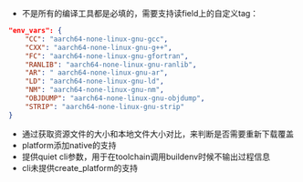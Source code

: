 - 不是所有的编译工具都是必填的，需要支持读field上的自定义tag：

```json
"env_vars": {
    "CC": "aarch64-none-linux-gnu-gcc",
    "CXX": "aarch64-none-linux-gnu-g++",
    "FC": "aarch64-none-linux-gnu-gfortran",
    "RANLIB": "aarch64-none-linux-gnu-ranlib",
    "AR": " aarch64-none-linux-gnu-ar",
    "LD": "aarch64-none-linux-gnu-ld",
    "NM": "aarch64-none-linux-gnu-nm",
    "OBJDUMP": "aarch64-none-linux-gnu-objdump",
    "STRIP": "aarch64-none-linux-gnu-strip"
}
```

- 通过获取资源文件的大小和本地文件大小对比，来判断是否需要重新下载覆盖
- platform添加native的支持
- 提供quiet cli参数，用于在toolchain调用buildenv时候不输出过程信息
- cli未提供create_platform的支持
